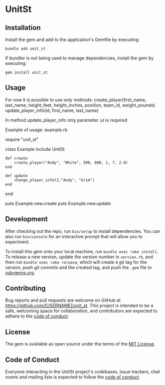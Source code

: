 # UnitSt
## Installation

Install the gem and add to the application's Gemfile by executing:

    bundle add unit_st

If bundler is not being used to manage dependencies, install the gem by executing:

    gem install unit_st

## Usage

For now it is possible to use only methods:
create_player(first_name, last_name, height_feet, height_inches, position, team_id, weight_pounds)
update_player_info(id, first_name, last_name)

In method update_player_info only parameter `id` is required

Example of usage:
example.rb

require "unit_st"

class Example
    include UnitSt

    def create
        create_player("Andy", "White", 500, 800, 1, 7, 2.0)
    end

    def update
        change_player_info(2,"Andy", "Grim")
    end
end

puts Example.new.create
puts Example.new.update



## Development

After checking out the repo, run `bin/setup` to install dependencies. You can also run `bin/console` for an interactive prompt that will allow you to experiment.

To install this gem onto your local machine, run `bundle exec rake install`. To release a new version, update the version number in `version.rb`, and then run `bundle exec rake release`, which will create a git tag for the version, push git commits and the created tag, and push the `.gem` file to [rubygems.org](https://rubygems.org).

## Contributing

Bug reports and pull requests are welcome on GitHub at https://github.com/[USERNAME]/unit_st. This project is intended to be a safe, welcoming space for collaboration, and contributors are expected to adhere to the [code of conduct](https://github.com/[USERNAME]/unit_st/blob/master/CODE_OF_CONDUCT.md).

## License

The gem is available as open source under the terms of the [MIT License](https://opensource.org/licenses/MIT).

## Code of Conduct

Everyone interacting in the UnitSt project's codebases, issue trackers, chat rooms and mailing lists is expected to follow the [code of conduct](https://github.com/[USERNAME]/unit_st/blob/master/CODE_OF_CONDUCT.md).
